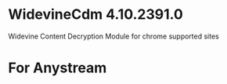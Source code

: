 # WidevineCdm 4.10.2391.0
 Widevine Content Decryption Module for chrome supported sites
 
# For Anystream
